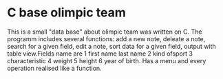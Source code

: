 # C base olimpic team
This is a small "data base" about olimpic team was written on C. The programm includes several functions: add a new note, deleate a note, search for a given field, edit a note, sort data for a given field, output with table view.Fields name are 1 first name last name 2 kind ofsport 3 characteristic 4 weight 5 height 6 year of birth. Has a menu and every operation realised like a function.
